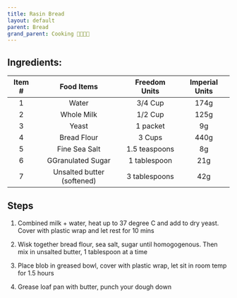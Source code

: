 ```yaml
---
title: Rasin Bread
layout: default
parent: Bread
grand_parent: Cooking 🍙🍣🍱🥢
---
```


## Ingredients:

|    Item #   | <b>Food Items</b> | Freedom Units | Imperial Units |
| :---------:  | :---------: | :---------:  | :---------:  |
| 1      | Water     | 3/4 Cup | 174g |
| 2   | Whole Milk     | 1/2 Cup | 125g |
| 3   | Yeast| 1 packet | 9g |
| 4   | Bread Flour        | 3 Cups | 440g |
| 5   | Fine Sea Salt       |  1.5 teaspoons | 8g |
| 6   | GGranulated Sugar   | 1 tablespoon | 21g |
| 7   | Unsalted butter (softened) | 3 tablespoons | 42g |

## Steps

1. Combined milk + water, heat up to 37 degree C and add to dry yeast. Cover with plastic wrap and let rest for 10 mins

2. Wisk together bread flour, sea salt, sugar until homogogenous. Then mix in unsalted butter, 1 tablespoon at a time

3. Place blob in greased bowl, cover with plastic wrap, let sit in room temp for 1.5 hours

4. Grease loaf pan with butter, punch your dough down



